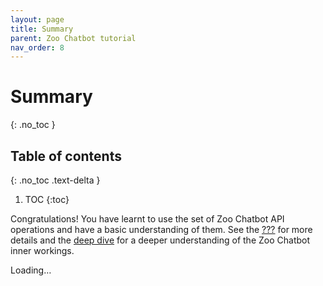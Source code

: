 ```yaml
---
layout: page
title: Summary
parent: Zoo Chatbot tutorial
nav_order: 8
---
```


# Summary
{: .no_toc }

## Table of contents
{: .no_toc .text-delta }

1. TOC
{:toc}

Congratulations! You have learnt to use the set of Zoo Chatbot API
operations and have a basic understanding of them. See the
[???](#intro-component::api-spec.adoc) for more details and the [deep
dive](#zoo-chatbot-deep-dive.adoc) for a deeper understanding of the Zoo
Chatbot inner workings.

Loading…
